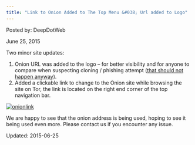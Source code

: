 ```yaml
---
title: "Link to Onion Added to The Top Menu &#038; Url added to Logo"
---
```


Posted by: DeepDotWeb 

<span>June 25, 2015</span>


<p>Two minor site updates:</p>
<ol>
<li>Onion URL was added to the logo &#8211; for better visibility and for anyone to compare when suspecting cloning / phishing attempt (<a href="/2015/06/18/reminder-this-is-our-only-legit-onion-address-deepdot35wvmeyd5-onion/">that should not happen anyway</a>).</li>
<li>Added a clickable link to change to the Onion site while browsing the site on Tor, the link is located on the right end corner of the top navigation bar.</li>
</ol>
<p><a href="/imgs/2015/06/onionlink.png"><img class="aligncenter  wp-image-10923" src="/imgs/2015/06/onionlink.png" alt="onionlink" width="1114" height="513" srcset="/imgs/2015/06/onionlink.png 1520w, /imgs/2015/06/onionlink-300x138.png 300w, /imgs/2015/06/onionlink-1024x472.png 1024w, /imgs/2015/06/onionlink-272x125.png 272w" sizes="(max-width: 1114px) 100vw, 1114px"/></a></p>
<p>We are happy to see that the onion address is being used, hoping to see it being used even more. Please contact us if you encounter any issue.</p>

Updated: 2015-06-25

    
